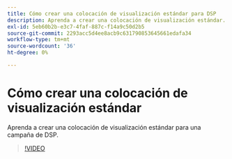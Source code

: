 ```yaml
---
title: Cómo crear una colocación de visualización estándar para DSP
description: Aprenda a crear una colocación de visualización estándar.
exl-id: 5eb60b2b-e3c7-4faf-887c-f14a9c50d2b5
source-git-commit: 2293acc5d4ee8acb9c631790853645661edafa34
workflow-type: tm+mt
source-wordcount: '36'
ht-degree: 0%

---
```


# Cómo crear una colocación de visualización estándar

Aprenda a crear una colocación de visualización estándar para una campaña de DSP.

>[!VIDEO](https://video.tv.adobe.com/v/340454)
